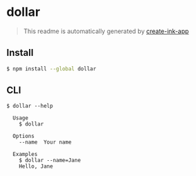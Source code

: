 # dollar

> This readme is automatically generated by [create-ink-app](https://github.com/vadimdemedes/create-ink-app)

## Install

```bash
$ npm install --global dollar
```

## CLI

```
$ dollar --help

  Usage
    $ dollar

  Options
    --name  Your name

  Examples
    $ dollar --name=Jane
    Hello, Jane
```
